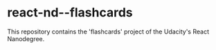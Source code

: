 # react-nd--flashcards
This repository contains the 'flashcards' project of the Udacity's React Nanodegree.
